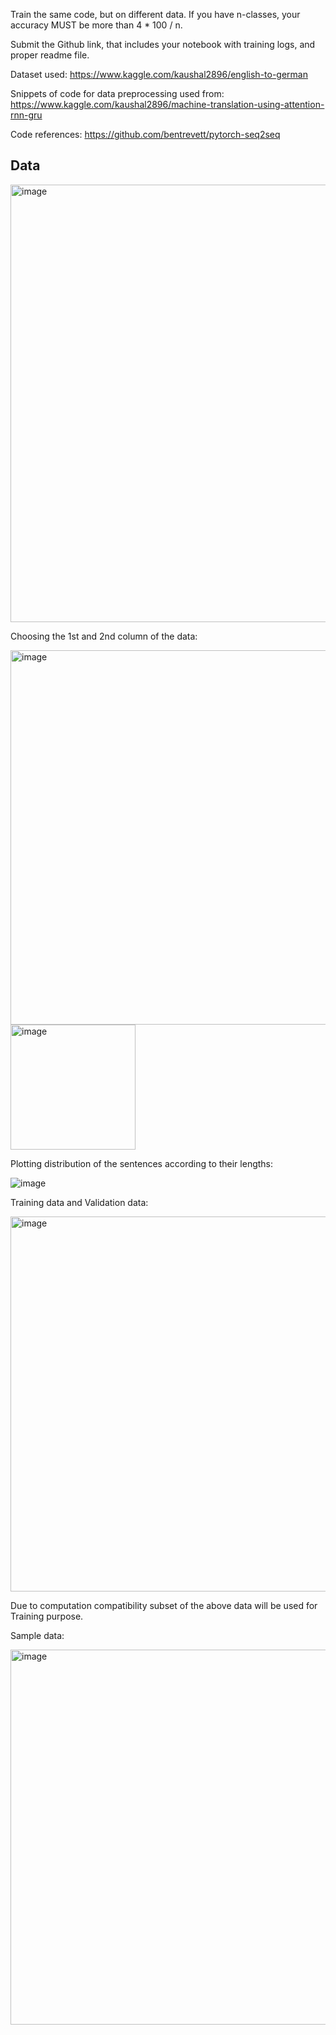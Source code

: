 Train the same code, but on different data. If you have n-classes, your accuracy MUST be more than 4 * 100 / n.

Submit the Github link, that includes your notebook with training logs, and proper readme file.

Dataset used: https://www.kaggle.com/kaushal2896/english-to-german

Snippets of code for data preprocessing used from: https://www.kaggle.com/kaushal2896/machine-translation-using-attention-rnn-gru

Code references: https://github.com/bentrevett/pytorch-seq2seq

## Data
<img width="700" alt="image" src="https://user-images.githubusercontent.com/75114179/151688573-aedfc035-32b3-4886-8c8c-fb5238323c55.png">

Choosing the 1st and 2nd column of the data:

<img width="599" alt="image" src="https://user-images.githubusercontent.com/75114179/151688589-7eee4342-5b29-4cf5-a6f3-e99044429f64.png">

<img width="200" alt="image" src="https://user-images.githubusercontent.com/75114179/151688625-90fe5a96-c5a9-4c3b-bd97-8842c7d027cc.png">

Plotting distribution of the sentences according to their lengths:

![image](https://user-images.githubusercontent.com/75114179/151688669-fd1e645b-c8d0-4b7e-8e6d-dc79bfd93cd6.png)

Training data and Validation data:

<img width="600" alt="image" src="https://user-images.githubusercontent.com/75114179/151688782-7a7bc736-3c9b-4e0d-be35-20f4a5d6fee5.png">

Due to computation compatibility subset of the above data will be used for Training purpose.

Sample data:

<img width="600" alt="image" src="https://user-images.githubusercontent.com/75114179/151688824-1cbd6341-acf7-43e4-80d2-9285daffb505.png">


